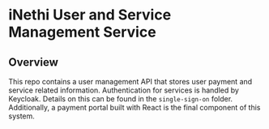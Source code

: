 # iNethi User and Service Management Service
## Overview
This repo contains a user management API that stores user payment and service related information. Authentication
for services is handled by Keycloak. Details on this can be found in the ```single-sign-on``` folder. Additionally, a 
payment portal  built with React is the final component of this system.